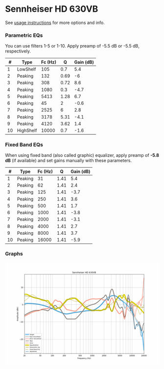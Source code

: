 # Sennheiser HD 630VB
See [usage instructions](https://github.com/jaakkopasanen/AutoEq#usage) for more options and info.

### Parametric EQs
You can use filters 1-5 or 1-10. Apply preamp of -5.5 dB or -5.5 dB, respectively.

|   # | Type      |   Fc (Hz) |    Q |   Gain (dB) |
|-----|-----------|-----------|------|-------------|
|   1 | LowShelf  |       105 | 0.7  |         5.4 |
|   2 | Peaking   |       132 | 0.69 |        -6   |
|   3 | Peaking   |       308 | 0.72 |         8.6 |
|   4 | Peaking   |      1080 | 0.3  |        -4.7 |
|   5 | Peaking   |      5413 | 1.28 |         6.7 |
|   6 | Peaking   |        45 | 2    |        -0.6 |
|   7 | Peaking   |      2525 | 6    |         2.8 |
|   8 | Peaking   |      3178 | 5.31 |        -4.1 |
|   9 | Peaking   |      4120 | 3.62 |         1.4 |
|  10 | HighShelf |     10000 | 0.7  |        -1.6 |

### Fixed Band EQs
When using fixed band (also called graphic) equalizer, apply preamp of **-5.8 dB** (if available) and set gains manually with these parameters.

|   # | Type    |   Fc (Hz) |    Q |   Gain (dB) |
|-----|---------|-----------|------|-------------|
|   1 | Peaking |        31 | 1.41 |         5.4 |
|   2 | Peaking |        62 | 1.41 |         2.4 |
|   3 | Peaking |       125 | 1.41 |        -3.7 |
|   4 | Peaking |       250 | 1.41 |         3.6 |
|   5 | Peaking |       500 | 1.41 |         1.7 |
|   6 | Peaking |      1000 | 1.41 |        -3.8 |
|   7 | Peaking |      2000 | 1.41 |        -3.1 |
|   8 | Peaking |      4000 | 1.41 |         2.7 |
|   9 | Peaking |      8000 | 1.41 |         3.7 |
|  10 | Peaking |     16000 | 1.41 |        -5.9 |

### Graphs
![](./Sennheiser%20HD%20630VB.png)
